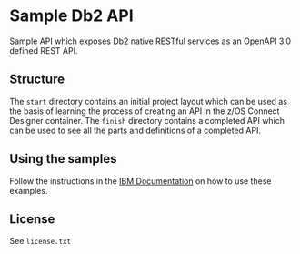 # Sample Db2 API

Sample API which exposes Db2 native RESTful services as an OpenAPI 3.0 defined REST API.

## Structure

The `start` directory contains an initial project layout which can be used as the basis of learning the process of creating an API in the z/OS Connect Designer container. The `finish` directory contains a completed API which can be used to see all the parts and definitions of a completed API.

## Using the samples

Follow the instructions in the [IBM Documentation](https://www.ibm.com/docs/en/zosconnect/beta?topic=tutorial-create-your-first-zos-connect-api) on how to use these examples.

## License

See `license.txt`
